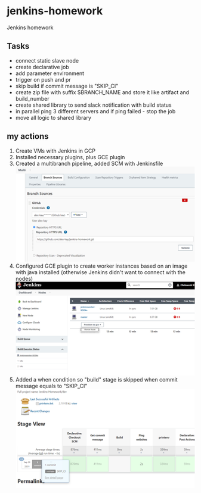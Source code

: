 # jenkins-homework

Jenkins homework

## Tasks

* connect static slave node
* create declarative job
* add parameter environment
* trigger on push and pr
* skip build if commit message is "SKIP_CI"
* create zip file with suffix $BRANCH_NAME and store it like artifact and build_number
* create shared library to send slack notification with build status
* in parallel ping 3 different servers and if ping failed - stop the job
* move all logic to shared library

## my actions

1. Create VMs with Jenkins in GCP
2. Installed necessary plugins, plus GCE plugin
3. Created a multibranch pipeline, added SCM with Jenkinsfile
    ![img1](https://github.com/alex-kay/jenkins-homework/blob/main/img/Screenshot%202021-09-30%20213549.png)
4. Configured GCE plugin to create worker instances based on an image with java installed (otherwise Jenkins didn't want to connect with the nodes)
    ![img2](https://github.com/alex-kay/jenkins-homework/blob/main/img/Screenshot%202021-09-30%20213739.png)
5. Added a when condition so "build" stage is skipped when commit message equals to "SKIP_CI"
   ![img3](https://github.com/alex-kay/jenkins-homework/blob/main/img/Screenshot%202021-09-30%20223739.png)
